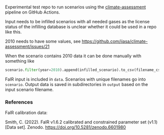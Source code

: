 Experimental test repo to run scenarios using the
[climate-assessment](https://github.com/iiasa/climate-assessment)
pipeline on GitHub Actions.

Input needs to be infilled scenarios with all needed gases
as the license status of the infilling database is unclear
whether it could be used in a repo like this.

2010 needs to have some values, see https://github.com/iiasa/climate-assessment/issues/21

When the scenario contains 2010 data it can be done manually with something like

```python
scenario.filter(year=2010).append(infilled_scenario).to_csv(filename_csv)

```

FaIR input is included in `data`.
Scenarios with unique filenames go into `scenario`.
Output data is saved in subdirectories in `output` based on the input scenario filename.

### References

FaIR calibration data:

Smith, C. (2022). FaIR v1.6.2 calibrated and constrained parameter set (v1.1) [Data set]. Zenodo. https://doi.org/10.5281/zenodo.6601980